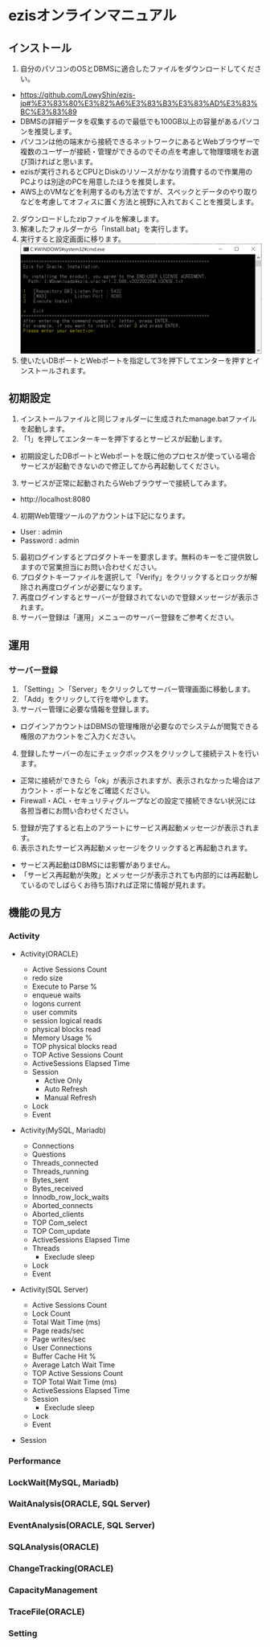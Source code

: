 # ezisオンラインマニュアル

## インストール

1. 自分のパソコンのOSとDBMSに適合したファイルをダウンロードしてください。
  * https://github.com/LowyShin/ezis-jp#%E3%83%80%E3%82%A6%E3%83%B3%E3%83%AD%E3%83%BC%E3%83%89
  * DBMSの詳細データを収集するので最低でも100GB以上の容量があるパソコンを推奨します。
  * パソコンは他の端末から接続できるネットワークにあるとWebブラウザーで複数のユーザーが接続・管理ができるのでその点を考慮して物理環境をお選び頂ければと思います。
  * ezisが実行されるとCPUとDiskのリソースがかなり消費するので作業用のPCよりは別途のPCを用意したほうを推奨します。
  * AWS上のVMなどを利用するのも方法ですが、スペックとデータのやり取りなどを考慮してオフィスに置く方法と視野に入れておくことを推奨します。
2. ダウンロードしたzipファイルを解凍します。
3. 解凍したフォルダーから「install.bat」を実行します。
4. 実行すると設定画面に移ります。
![install top](https://github.com/LowyShin/ezis-jp/blob/main/images/man/ezis-inst-01.png)
5. 使いたいDBポートとWebポートを指定して3を押下してエンターを押すとインストールされます。

## 初期設定

1. インストールファイルと同じフォルダーに生成されたmanage.batファイルを起動します。
2. 「1」を押してエンターキーを押下するとサービスが起動します。
  * 初期設定したDBポートとWebポートを既に他のプロセスが使っている場合サービスが起動できないので修正してから再起動してください。
3. サービスが正常に起動されたらWebブラウザーで接続してみます。
  * http://localhost:8080
4. 初期Web管理ツールのアカウントは下記になります。
  * User : admin
  * Password : admin
5. 最初ログインするとプロダクトキーを要求します。無料のキーをご提供致しますので営業担当にお問い合わせください。
6. プロダクトキーファイルを選択して「Verify」をクリックするとロックが解除され再度ログインが必要になります。
7. 再度ログインするとサーバーが登録されてないので登録メッセージが表示されます。
8. サーバー登録は「運用」メニューのサーバー登録をご参考ください。

## 運用

### サーバー登録

1. 「Setting」＞「Server」をクリックしてサーバー管理画面に移動します。
2. 「Add」をクリックして行を増やします。
3. サーバー管理に必要な情報を登録します。
  * ログインアカウントはDBMSの管理権限が必要なのでシステムが閲覧できる権限のアカウントをご入力ください。
4. 登録したサーバーの左にチェックボックスをクリックして接続テストを行います。
  * 正常に接続ができたら「ok」が表示されますが、表示されなかった場合はアカウント・ポートなどをご確認ください。
  * Firewall・ACL・セキュリティグループなどの設定で接続できない状況には各担当者にお問い合わせください。
5. 登録が完了すると右上のアラートにサービス再起動メッセージが表示されます。
6. 表示されたサービス再起動メッセージをクリックすると再起動されます。
  * サービス再起動はDBMSには影響がありません。
  * 「サービス再起動が失敗」とメッセージが表示されても内部的には再起動しているのでしばらくお待ち頂ければ正常に情報が見れます。



## 機能の見方

### Activity

* Activity(ORACLE)
  * Active Sessions Count
  * redo size
  * Execute to Parse % 
  * enqueue waits
  * logons current
  * user commits
  * session logical reads
  * physical blocks read
  * Memory Usage %
  * TOP physical blocks read
  * TOP Active Sessions Count
  * ActiveSessions Elapsed Time
  * Session
    * Active Only
    * Auto Refresh
    * Manual Refresh
  * Lock
  * Event

* Activity(MySQL, Mariadb)
  * Connections
  * Questions
  * Threads_connected
  * Threads_running
  * Bytes_sent
  * Bytes_received
  * Innodb_row_lock_waits
  * Aborted_connects
  * Aborted_clients
  * TOP Com_select
  * TOP Com_update
  * ActiveSessions Elapsed Time
  * Threads
    * Execlude sleep
  * Lock
  * Event

* Activity(SQL Server)
  * Active Sessions Count
  * Lock Count
  * Total Wait Time (ms)
  * Page reads/sec
  * Page writes/sec
  * User Connections
  * Buffer Cache Hit %
  * Average Latch Wait Time
  * TOP Active Sessions Count
  * TOP Total Wait Time (ms)
  * ActiveSessions Elapsed Time
  * Session
    * Execlude sleep
  * Lock
  * Event

* Session



### Performance

### LockWait(MySQL, Mariadb)

### WaitAnalysis(ORACLE, SQL Server)

### EventAnalysis(ORACLE, SQL Server)

### SQLAnalysis(ORACLE)

### ChangeTracking(ORACLE)

### CapacityManagement

### TraceFile(ORACLE)

### Setting




